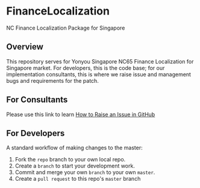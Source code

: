 # FinanceLocalization
NC Finance Localization Package for Singapore

## Overview
This repository serves for Yonyou Singapore NC65 Finance Localization for Singapore market. For developers, this is the code base; 
for our implementation consultants, this is where we raise issue and management bugs and requirements for the patch.

## For Consultants
Please use this link to learn [How to Raise an Issue in GitHub](https://help.github.com/articles/creating-an-issue/)

## For Developers
A standard workflow of making changes to the master:
1. Fork the `repo` branch to your own local repo.
2. Create a `branch` to start your development work.
3. Commit and merge your own `branch` to your own `master`.
4. Create a `pull request` to this repo's `master` branch
